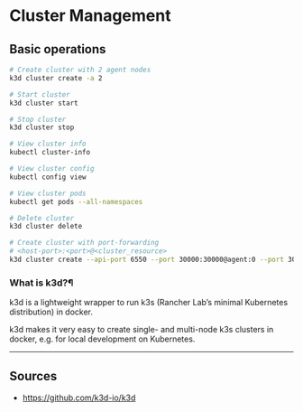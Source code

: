 # Cluster Management

## Basic operations

```bash
# Create cluster with 2 agent nodes
k3d cluster create -a 2

# Start cluster
k3d cluster start

# Stop cluster
k3d cluster stop

# View cluster info
kubectl cluster-info

# View cluster config
kubectl config view

# View cluster pods
kubectl get pods --all-namespaces

# Delete cluster
k3d cluster delete

# Create cluster with port-forwarding
# <host-port>:<port>@<cluster_resource>
k3d cluster create --api-port 6550 --port 30000:30000@agent:0 --port 30001:30001@agent:1 --port 80:80@loadbalancer --agents 2
```

### What is k3d?¶

k3d is a lightweight wrapper to run k3s (Rancher Lab’s minimal Kubernetes distribution) in docker.

k3d makes it very easy to create single- and multi-node k3s clusters in docker, e.g. for local development on Kubernetes.

---

## Sources

- <https://github.com/k3d-io/k3d>
